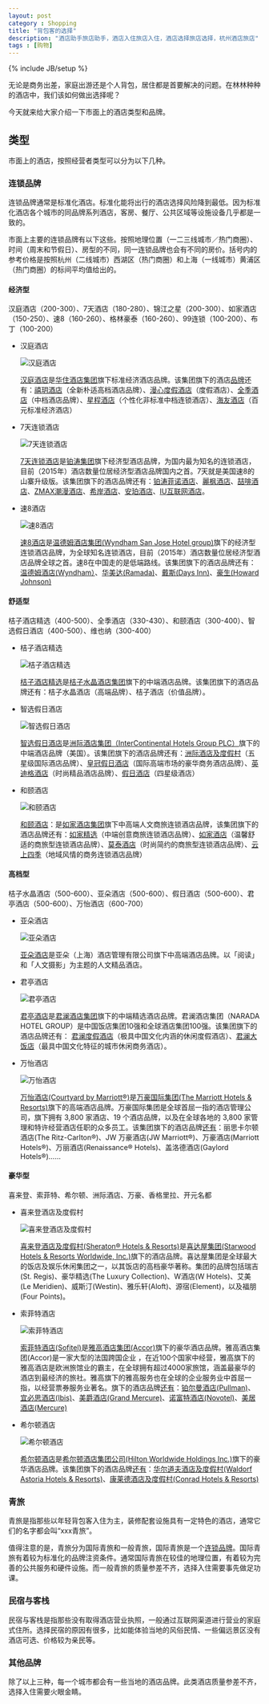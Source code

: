 ```yaml
---
layout: post
category : Shopping
title: "背包客的选择"
description: "酒店助手旅店助手，酒店入住旅店入住，酒店选择旅店选择，杭州酒店旅店"
tags : [购物]
---
```

{% include JB/setup %}

无论是商务出差，家庭出游还是个人背包，居住都是首要解决的问题。在林林种种的酒店中，我们该如何做出选择呢？

今天就来给大家介绍一下市面上的酒店类型和品牌。

## 类型

市面上的酒店，按照经营者类型可以分为以下几种。

### 连锁品牌

连锁品牌通常是标准化酒店。标准化能将出行的酒店选择风险降到最低。因为标准化酒店各个城市的同品牌系列酒店，客房、餐厅、公共区域等设施设备几乎都是一致的。

市面上主要的连锁品牌有以下这些。按照地理位置（一二三线城市／热门商圈）、时间（周末和节假日）、房型的不同，同一连锁品牌也会有不同的房价。括号内的参考价格是按照杭州（二线城市）西湖区（热门商圈）和上海（一线城市）黄浦区（热门商圈）的标间平均值给出的。

#### 经济型

汉庭酒店（200-300）、7天酒店（180-280）、锦江之星（200-300）、如家酒店（150-250）、速8（160-260）、格林豪泰（160-260）、99连锁（100-200）、布丁（100-200）

* 汉庭酒店

    ![汉庭酒店](http://gtms01.alicdn.com/tps/i1/TB1dAyqHpXXXXa3XXXXVpgz7VXX-125-112.jpg)

    [汉庭酒店](http://www.huazhu.com/hanting)是[华住酒店集团](http://www.huazhu.com/)旗下标准经济酒店品牌。该集团旗下的酒店[品牌](http://www.huazhu.com/huazhu/htbrand.aspx)还有：[禧玥酒店](http://www.huazhu.com/xiyue)（全新朴适高档酒店品牌）、[漫心度假酒店](http://www.huazhu.com/manxin)（度假酒店）、[全季酒店](http://www.huazhu.com/quanji)（中档酒店品牌）、[星程酒店](http://www.huazhu.com/xingcheng)（个性化非标准中档连锁酒店）、[海友酒店](http://www.hiinns.com/)（百元标准经济酒店）
* 7天连锁酒店

    ![7天连锁酒店](http://gtms04.alicdn.com/tps/i4/TB1t0ArHXXXXXbcaXXXP4UA7VXX-125-118.jpg)

    [7天连锁酒店](http://www.7daysinn.cn/)是[铂涛集团](http://www.plateno.com/)旗下经济型酒店品牌，为国内最为知名的连锁酒店，目前（2015年）酒店数量位居经济型酒店品牌国内之首。7天就是美国速8的山寨升级版。该集团旗下的酒店品牌还有：[铂涛菲诺酒店](http://www.portofinohotels.cc/)、[麗枫酒店](http://www.lavandehotels.cc/)、[喆啡酒店](http://www.jjcoffetel.cc/)、[ZMAX潮漫酒店](http://www.zmaxhotels.cc/)、[希岸酒店](http://www.xanahotelle.com/)、[安珀酒店](http://www.maisonalbar.com/)、[IU互联网酒店](http://www.iuinns.net/)。
* 速8酒店

    ![速8酒店](http://gtms01.alicdn.com/tps/i1/TB1.7WcHpXXXXcsaXXXI4485FXX-121-121.jpg)

    [速8酒店](http://www.super8.com.cn/)是[温德姆酒店集团(Wyndham San Jose Hotel group)](http://www.wyndhamhotels.com.cn/)旗下的经济型连锁酒店品牌，为全球知名连锁酒店，目前（2015年）酒店数量位居经济型酒店品牌全球之首。速8在中国走的是低端路线。该集团旗下的酒店品牌还有：[温德姆酒店(Wyndham）](http://www.wyndhamhotels.com.cn/)、[华美达(Ramada)](http://www.ramadahotels.com.cn/)、[戴斯(Days Inn)](http://www.daysinn.cn/)、[豪生(Howard Johnson)](http://www.hojochina.com/about-us_zh.html)

#### 舒适型

桔子酒店精选（400-500）、全季酒店（330-430）、和颐酒店（300-400）、智选假日酒店（400-500）、维也纳（300-400）

* 桔子酒店精选

    ![桔子酒店精选](http://gtms02.alicdn.com/tps/i2/TB1NqEfHXXXXXapaFXXVRPn5FXX-121-75.jpeg)

    [桔子酒店精选](http://www.orangehotel.com.cn/Brand/)是[桔子水晶酒店集团](http://www.orangehotel.com.cn/)旗下的中端酒店品牌。该集团旗下的酒店品牌还有：桔子水晶酒店（高端品牌）、桔子酒店（价值品牌）。
* 智选假日酒店

    ![智选假日酒店](http://gtms03.alicdn.com/tps/i3/TB1XvKIHpXXXXcJXXXXI4485FXX-121-121.jpg)

    [智选假日酒店](http://cn.ihg.com/holidayinnexpress)是[洲际酒店集团（InterContinental Hotels Group PLC）](http://cn.ihg.com/)旗下的中端酒店品牌（美国）。该集团旗下的酒店品牌还有：[洲际酒店及度假村](http://cn.ihg.com/intercontinental)（五星级国际酒店品牌）、[皇冠假日酒店](http://cn.ihg.com/crowneplaza)（国际高端市场的豪华商务酒店品牌）、[英迪格酒店](http://cn.ihg.com/hotelindigo)（时尚精品酒店品牌）、[假日酒店](http://cn.ihg.com/holidayinn)（四星级酒店）
* 和颐酒店

    ![和颐酒店](http://gtms03.alicdn.com/tps/i3/TB1olWrHpXXXXaYXpXXWdgj1VXX-109-100.png)

    [和颐酒店](http://www.homeinns.com/yitel)：是[如家酒店集团](http://www.homeinns.com/)旗下中高端人文商旅连锁酒店品牌，该集团旗下的酒店品牌还有：[如家精选](http://www.homeinns.com/about/plus)（中端创意商旅连锁酒店品牌）、[如家酒店](http://www.homeinns.com/homeinn)（温馨舒适的商旅型连锁酒店品牌）、[莫泰酒店](http://www.homeinns.com/motel)（时尚简约的商旅型连锁酒店品牌）、[云上四季](http://www.homeinns.com/yssj)（地域风情的商务连锁酒店品牌）

#### 高档型

桔子水晶酒店（500-600）、亚朵酒店（500-600）、假日酒店（500-600）、君亭酒店（500-600）、万怡酒店（600-700）

* 亚朵酒店

    ![亚朵酒店](http://gtms04.alicdn.com/tps/i4/TB1G7yJHpXXXXa7XXXXE.ZAYXXX-180-128.jpg)

    [亚朵酒店](http://www.yaduo.com/)是亚朵（上海）酒店管理有限公司旗下中高端酒店品牌。以「阅读」和「人文摄影」为主题的人文精品酒店。
* 君亭酒店

    ![君亭酒店](http://gtms04.alicdn.com/tps/i4/TB1mKQhHXXXXXaXaVXXYxSY7pXX-124-113.png)

    [君亭酒店](http://www.ssawhotels.com/)是[君澜酒店集团](http://www.naradahotels.com/)旗下的中端精选酒店品牌。君澜酒店集团（NARADA HOTEL GROUP）是中国饭店集团10强和全球酒店集团100强。该集团旗下的酒店品牌还有： [君澜度假酒店](http://www.naradahotels.com/getGdPage2.htm?secondCategory=NARADA_ResortsSpa)（极具中国文化内涵的休闲度假酒店）、[君澜大饭店](http://www.naradahotels.com/getGdPage2.htm?secondCategory=Narada_Hotels_Resorts)（最具中国文化特征的城市休闲商务酒店）。
* 万怡酒店

    ![万怡酒店](http://gtms03.alicdn.com/tps/i3/TB15l1pHpXXXXcZXXXXYw.a.pXX-125-97.jpg)

    [万怡酒店(Courtyard by Marriott®)](http://www.marriott.com.cn/courtyard/travel.mi)是[万豪国际集团(The Marriott Hotels & Resorts)](http://www.marriott.com.cn/)旗下的高端酒店品牌。万豪国际集团是全球首屈一指的酒店管理公司，旗下拥有 3,800 家酒店、19 个酒店品牌，以及在全球各地的 3,800 家管理和特许经营酒店任职的众多员工。该集团旗下的酒店品牌[还有](http://www.marriott.com.cn/marriott-brand.mi)：丽思卡尔顿酒店(The Ritz-Carlton®)、JW 万豪酒店(JW Marriott®)、万豪酒店(Marriott Hotels®)、万丽酒店(Renaissance® Hotels)、盖洛德酒店(Gaylord Hotels®)……

#### 豪华型

喜来登、索菲特、希尔顿、洲际酒店、万豪、香格里拉、开元名都

* 喜来登酒店及度假村

    ![喜来登酒店及度假村](http://gtms01.alicdn.com/tps/i1/TB1t7JSHpXXXXaKapXXybUwIXXX-187-48.gif)

    [喜来登酒店及度假村(Sheraton® Hotels & Resorts)](http://www.starwoodhotels.com/sheraton/index.html)是[喜达屋集团(Starwood Hotels & Resorts Worldwide, Inc.)](http://www.starwoodhotels.com/)旗下的酒店品牌。喜达屋集团是全球最大的饭店及娱乐休闲集团之一，以其饭店的高档豪华著称。集团的品牌包括瑞吉(St. Regis)、豪华精选(The Luxury Collection)、W酒店(W Hotels)、艾美(Le Meridien)、威斯汀(Westin)、雅乐轩(Aloft)、源宿(Element)，以及福朋(Four Points)。
* 索菲特酒店

    ![索菲特酒店](http://gtms03.alicdn.com/tps/i3/TB1_aGIHpXXXXXnXpXXYk7iHFXX-208-63.png)

    [索菲特酒店(Sofitel)](http://www.sofitel.com/)是[雅高酒店集团(Accor)](http://www.accorhotels.com/)旗下的豪华酒店品牌。雅高酒店集团(Accor)是一家大型的法国跨国企业 ，在近100个国家中经营，雅高旗下的雅高酒店是欧洲旅馆业的霸主，在全球拥有超过4000家旅馆，涵盖最豪华的酒店到最经济的旅社。雅高旗下的雅高服务也在全球的企业服务业中首屈一指，以经营票券服务业著名。旗下的酒店品牌[还有](http://www.accorhotels.com/zh/brands/index.shtml)：[铂尔曼酒店(Pullman)](http://www.pullmanhotels.com/)、[宜必思酒店(Ibis)](http://www.ibis.com/)、[美爵酒店(Grand Mercure)](http://www.grandmercurehotels.com.cn/)、[诺富特酒店(Novotel)](http://www.novotel.com/)、[美居酒店(Mercure)](http://www.mercure.com/)
* 希尔顿酒店

    ![希尔顿酒店](http://gtms02.alicdn.com/tps/i2/TB1FbOFHpXXXXahXFXXI4485FXX-121-121.jpg)

    [希尔顿酒店](http://www.hilton.com.cn/)是[希尔顿酒店集团公司(Hilton Worldwide Holdings Inc.)](http://www.hiltonworldwide.com/)旗下的豪华酒店品牌。该集团旗下的酒店品牌[还有](http://hhonors.hilton.com.cn/portfolio.html)：[华尔道夫酒店及度假村(Waldorf Astoria Hotels & Resorts)](http://www.waldorfastoriahotels.com.cn/)、[康莱德酒店及度假村(Conrad Hotels & Resorts)](http://conrad.hilton.com.cn/)

### 青旅

青旅是指那些以年轻背包客入住为主，装修配套设施具有一定特色的酒店，通常它们的名字都会叫“xxx青旅”。

值得注意的是，青旅分为国际青旅和一般青旅，国际青旅是一个[连锁品牌](http://www.yhachina.com/)。国际青旅有着较为标准化的品牌注资条件。通常国际青旅在较佳的地理位置，有着较为完善的公共服务和硬件设施。而一般青旅的质量参差不齐，选择入住需要事先做足功课。

### 民宿与客栈

民宿与客栈是指那些没有取得酒店营业执照，一般通过互联网渠道进行营业的家庭式住所。选择民宿的原因有很多，比如能体验当地的风俗民情、一些偏远景区没有酒店可选、价格较为亲民等。

### 其他品牌

除了以上三种，每一个城市都会有一些当地的酒店品牌。此类酒店质量参差不齐，选择入住需要火眼金睛。

